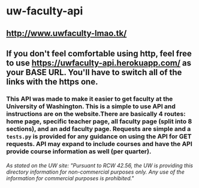 # uw-faculty-api

## http://www.uwfaculty-lmao.tk/

## If you don't feel comfortable using http, feel free to use https://uwfaculty-api.herokuapp.com/ as your BASE URL. You'll have to switch all of the links with the https one.

### This API was made to make it easier to get faculty at the University of Washington. This is a simple to use API and instructions are on the website.There are basically 4 routes: home page, specific teacher page, all faculty page (split into 8 sections), and an add faculty page. Requests are simple and a `tests.py` is provided for any guidance on using the API for GET requests. API may expand to include courses and have the API provide course information as well (per quarter).

###### As stated on the UW site: "Pursuant to RCW 42.56, the UW is providing this directory information for non-commercial purposes only. Any use of the information for commercial purposes is prohibited."

